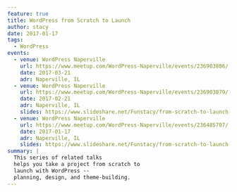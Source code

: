 ```yaml
---
feature: true
title: WordPress from Scratch to Launch
author: stacy
date: 2017-01-17
tags:
  - WordPress
events:
  - venue: WordPress Naperville
    url: https://www.meetup.com/WordPress-Naperville/events/236903886/
    date: 2017-03-21
    adr: Naperville, IL
  - venue: WordPress Naperville
    url: https://www.meetup.com/WordPress-Naperville/events/236903879/
    date: 2017-02-21
    adr: Naperville, IL
    slides: https://www.slideshare.net/Funstacy/from-scratch-to-launch-2-design-phase
  - venue: WordPress Naperville
    url: https://www.meetup.com/WordPress-Naperville/events/236485707/
    date: 2017-01-17
    adr: Naperville, IL
    slides: https://www.slideshare.net/Funstacy/from-scratch-to-launch-series-part1-planning-phase
summary: |
  This series of related talks
  helps you take a project from scratch to
  launch with WordPress --
  planning, design, and theme-building.
---
```

